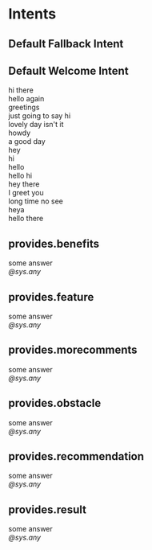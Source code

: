 <h1>Intents</h1><h2 href="#default-fallback-intent">Default Fallback Intent</h2><h2 href="#default-welcome-intent">Default Welcome Intent</h2>hi there<br/>hello again<br/>greetings<br/>just going to say hi<br/>lovely day isn't it<br/>howdy<br/>a good day<br/>hey<br/>hi<br/>hello<br/>hello hi<br/>hey there<br/>I greet you<br/>long time no see<br/>heya<br/>hello there<br/><h2 href="#providesbenefits">provides.benefits</h2>some answer<br/><i>@sys.any</i><h2 href="#providesfeature">provides.feature</h2>some answer<br/><i>@sys.any</i><h2 href="#providesmorecomments">provides.morecomments</h2>some answer<br/><i>@sys.any</i><h2 href="#providesobstacle">provides.obstacle</h2>some answer<br/><i>@sys.any</i><h2 href="#providesrecommendation">provides.recommendation</h2>some answer<br/><i>@sys.any</i><h2 href="#providesresult">provides.result</h2>some answer<br/><i>@sys.any</i>
